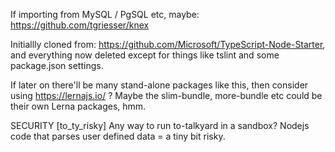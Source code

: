 If importing from MySQL / PgSQL etc, maybe: https://github.com/tgriesser/knex


Initiallly cloned from: https://github.com/Microsoft/TypeScript-Node-Starter,
and everything now deleted except for things like tslint and some package.json settings.


If later on there'll be many stand-alone packages like this, then consider
using  https://lernajs.io/  ?  Maybe the slim-bundle, more-bundle etc could
be their own Lerna packages, hmm.


SECURITY [to_ty_risky] Any way to run to-talkyard in a sandbox?
Nodejs code that parses user defined data = a tiny bit risky.

